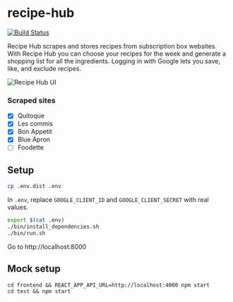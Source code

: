 # recipe-hub

[![Build Status](https://travis-ci.org/tamarasaurus/recipe-hub.svg?branch=master)](https://travis-ci.org/tamarasaurus/recipe-hub)

Recipe Hub scrapes and stores recipes from subscription box websites. With Recipe Hub you can choose your recipes for the week and generate a shopping list for all the ingredients. Logging in with Google lets you save, like, and exclude recipes. 

![Recipe Hub UI](https://user-images.githubusercontent.com/1336344/61590615-49b04180-abbc-11e9-814b-033266874edb.png)

### Scraped sites
- [x] Quitoque
- [x] Les commis
- [x] Bon Appetit
- [x] Blue Apron
- [ ] Foodette

## Setup


```bash
cp .env.dist .env
```

In `.env`, replace `GOOGLE_CLIENT_ID` and `GOOGLE_CLIENT_SECRET` with real values.

```bash
export $(cat .env)
./bin/install_dependencies.sh
./bin/run.sh
```

Go to http://localhost:8000


## Mock setup

```
cd frontend && REACT_APP_API_URL=http://localhost:4000 npm start
cd test && npm start
```
